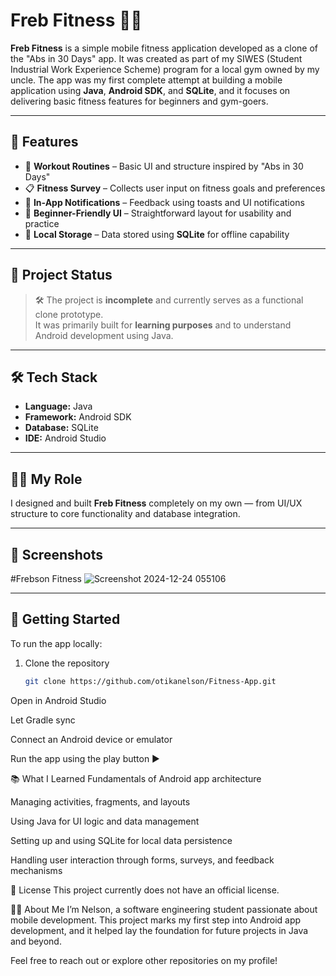 # Freb Fitness 🏋️‍♂️

**Freb Fitness** is a simple mobile fitness application developed as a clone of the "Abs in 30 Days" app. It was created as part of my SIWES (Student Industrial Work Experience Scheme) program for a local gym owned by my uncle. The app was my first complete attempt at building a mobile application using **Java**, **Android SDK**, and **SQLite**, and it focuses on delivering basic fitness features for beginners and gym-goers.

---

## 📱 Features

- 🔄 **Workout Routines** – Basic UI and structure inspired by "Abs in 30 Days"
- 📋 **Fitness Survey** – Collects user input on fitness goals and preferences
- 🔔 **In-App Notifications** – Feedback using toasts and UI notifications
- 🧠 **Beginner-Friendly UI** – Straightforward layout for usability and practice
- 💾 **Local Storage** – Data stored using **SQLite** for offline capability

---

## 🚧 Project Status

> 🛠️ The project is **incomplete** and currently serves as a functional clone prototype.  
It was primarily built for **learning purposes** and to understand Android development using Java.

---

## 🛠️ Tech Stack

- **Language:** Java  
- **Framework:** Android SDK  
- **Database:** SQLite  
- **IDE:** Android Studio

---

## 🧑‍💻 My Role

I designed and built **Freb Fitness** completely on my own — from UI/UX structure to core functionality and database integration.

---

## 📸 Screenshots


#Frebson Fitness
![Screenshot 2024-12-24 055106](https://github.com/user-attachments/assets/a8dc473c-b516-45f3-8fa7-55a153768ebf)

---

## 🚀 Getting Started

To run the app locally:

1. Clone the repository  
   ```bash
   git clone https://github.com/otikanelson/Fitness-App.git
Open in Android Studio

Let Gradle sync

Connect an Android device or emulator

Run the app using the play button ▶️

📚 What I Learned
Fundamentals of Android app architecture

Managing activities, fragments, and layouts

Using Java for UI logic and data management

Setting up and using SQLite for local data persistence

Handling user interaction through forms, surveys, and feedback mechanisms

📄 License
This project currently does not have an official license.

🙋‍♂️ About Me
I’m Nelson, a software engineering student passionate about mobile development. This project marks my first step into Android app development, and it helped lay the foundation for future projects in Java and beyond.

Feel free to reach out or explore other repositories on my profile!

